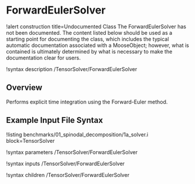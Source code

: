 # ForwardEulerSolver

!alert construction title=Undocumented Class
The ForwardEulerSolver has not been documented. The content listed below should be used as a starting point for
documenting the class, which includes the typical automatic documentation associated with a
MooseObject; however, what is contained is ultimately determined by what is necessary to make the
documentation clear for users.

!syntax description /TensorSolver/ForwardEulerSolver

## Overview

Performs explicit time integration using the Forward-Euler method.

## Example Input File Syntax

!listing benchmarks/01_spinodal_decomposition/1a_solver.i block=TensorSolver

!syntax parameters /TensorSolver/ForwardEulerSolver

!syntax inputs /TensorSolver/ForwardEulerSolver

!syntax children /TensorSolver/ForwardEulerSolver
